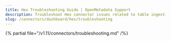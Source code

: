 ```yaml
---
title: Hex Troubleshooting Guide | OpenMetadata Support
description: Troubleshoot Hex connector issues related to table ingestion, schema parsing, or access errors.
slug: /connectors/dashboard/hex/troubleshooting
---
```


{% partial file="/v1.11/connectors/troubleshooting.md" /%}

